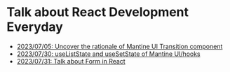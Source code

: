 # Talk about React Development Everyday

- [2023/07/05: Uncover the rationale of Mantine UI Transition component](https://github.com/reboottime/ReactDevEveryday/issues/3)
- [2023/07/30: useListState and useSetState of Mantine UI/hooks](https://github.com/reboottime/ReactDevEveryday/issues/16)
- [2023/07/31: Talk about Form in React](https://github.com/reboottime/ReactDevEveryday/issues/18)

